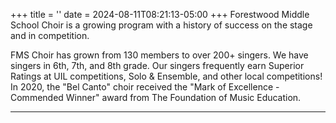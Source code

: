 +++
title = ''
date = 2024-08-11T08:21:13-05:00
+++
Forestwood Middle School Choir is a growing program with a history of success on the stage and in competition.   

FMS Choir has grown from 130 members to over 200+ singers. We have singers in 6th, 7th, and 8th grade. Our singers frequently earn Superior Ratings at UIL competitions, Solo & Ensemble, and other local competitions! In 2020, the "Bel Canto" choir received the "Mark of Excellence - Commended Winner" award from The Foundation of Music Education.

---